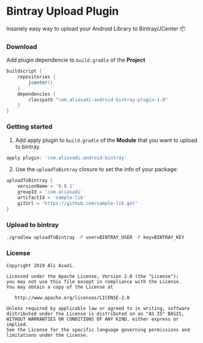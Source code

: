 # Bintray Upload Plugin
Insanely easy way to upload your Android Library to Bintray/JCenter 📦

### Download

 Add plugin dependencie to `build.gradle` of the **Project**
```gradle
buildscript {
    repositories {
        jcenter()
    }
    dependencies {
        classpath "com.aliasadi:android-bintray-plugin:1.0"
    }
}
```

### Getting started

1. Add apply plugin to `build.gradle` of the **Module** that you want to upload to bintray.
```gradle
apply plugin: 'com.aliasadi.android-bintray'
```
2. Use the `uploadToBintray` closure to set the info of your package:
```gradle
uploadToBintray {
    versionName = '0.0.1'
    groupId = 'com.aliasadi'
    artifactId = 'sample-lib'
    gitUrl = 'https://github.com/sample-lib.get'
}

```

### Upload to bintray
```bash
./gradlew uploadToBintray -P user=BINTRAY_USER -P key=BINTRAY_KEY 
```

### License

```
Copyright 2019 Ali Asadi.

Licensed under the Apache License, Version 2.0 (the "License");
you may not use this file except in compliance with the License.
You may obtain a copy of the License at

   http://www.apache.org/licenses/LICENSE-2.0

Unless required by applicable law or agreed to in writing, software
distributed under the License is distributed on an "AS IS" BASIS,
WITHOUT WARRANTIES OR CONDITIONS OF ANY KIND, either express or implied.
See the License for the specific language governing permissions and
limitations under the License.
```
